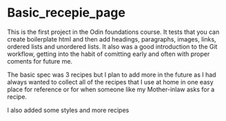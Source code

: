 # Basic_recepie_page

This is the first project in the Odin foundations course. It tests that you can create boilerplate html and then add headings, paragraphs, images, links, ordered lists and unordered lists. It also was a good introduction to the Git workflow, getting into the habit of comitting early and often with proper coments for future me.

The basic spec was 3 recipes but I plan to add more in the future as I had always wanted to collect all of the recipes that I use at home in one easy place for reference or for when someone like my Mother-inlaw asks for a recipe.

I also added some styles and more recipes